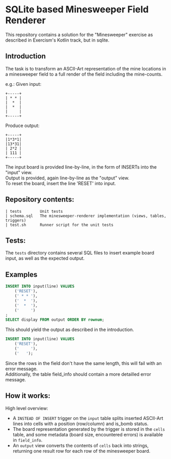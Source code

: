 # SQLite based Minesweeper Field Renderer

This repository contains a solution for the "Minesweeper" exercise as described in Exercism's Kotlin track, but in sqlite.

## Introduction

The task is to transform an ASCII-Art representation of the mine locations in a minesweeper field to a full render of the field including the mine-counts.

e.g.:
Given input:
```
+-----+
| * * |
|  *  |
|  *  |
|     |
+-----+
```

Produce output:
```
+-----+
|1*3*1|
|13*31|
| 2*2 |
| 111 |
+-----+
```

The input board is provided line-by-line, in the form of INSERTs into the "input" view.  
Output is provided, again line-by-line as the "output" view.  
To reset the board, insert the line 'RESET' into input.

## Repository contents:
```
| tests        Unit tests
| schema.sql   The minesweeper-renderer implementation (views, tables, triggers)
| test.sh      Runner script for the unit tests
```

## Tests:
The `tests` directory contains several SQL files to insert example board input, as well as the expected output.

## Examples
```sql
INSERT INTO input(line) VALUES 
    ('RESET'),
    (' * * '),
    ('  *  '),
    ('  *  '),
    ('     ')
;
SELECT display FROM output ORDER BY rownum;
```
This should yield the output as described in the introduction.


```sql
INSERT INTO input(line) VALUES
    ('RESET'),
    ('     '),
    ('   ');
```
Since the rows in the field don't have the same length, this will fail with an error message.  
Additionally, the table field_info should contain a more detailled error message.


## How it works:

High level overview:  
* A `INSTEAD OF INSERT` trigger on the `input` table splits inserted ASCII-Art lines into cells with a position (row/column) and is_bomb status.
* The board representation generated by the trigger is stored in the `cells` table, and some metadata (board size, encountered errors) is available in `field_info`.
* An `output` view converts the contents of `cells` back into strings, returning one result row for each row of the minesweeper board.
